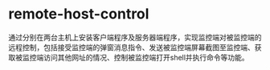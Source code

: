 # remote-host-control

通过分别在两台主机上安装客户端程序及服务器端程序，实现监控端对被监控端的远程控制，包括接受监控端的弹窗消息指令、发送被监控端屏幕截图至监控端、获取被监控端访问其他网址的情况、控制被监控端打开shell并执行命令等功能。
